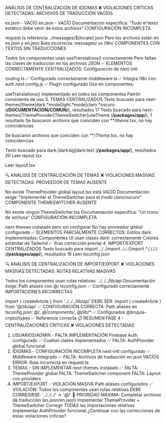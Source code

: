  ANÁLISIS DE CENTRALIZACIÓN DE IDIOMAS
❌ VIOLACIONES CRÍTICAS DETECTADAS:
ARCHIVOS DE TRADUCCIÓN VACÍOS

es.json - VACÍO
en.json - VACÍO
Documentación especifica: "Todo el texto estático debe venir de estos archivos"
CONFIGURACIÓN INCOMPLETA

request.ts referencia ../messages/${locale}.json
Pero los archivos están en es.json y en.json
Ruta incorrecta: messages/ vs i18n/
COMPONENTES CON TEXTOS SIN TRADUCCIONES

Todos los componentes usan useTranslations() correctamente
Pero faltan las claves de traducción en los archivos JSON
✅ ELEMENTOS CORRECTAMENTE CENTRALIZADOS:
Configuración de next-intl:

routing.ts ✅ Configurado correctamente
middleware.ts ✅ Integra i18n con auth
next.config.js ✅ Plugin configurado
Uso en componentes:

useTranslations() implementado en todos los componentes
Patrón consistente de uso
3. TEMAS CENTRALIZADOS
Texto buscado para next-themes|theme|dark.*mode|light.*mode|claro.*oscuro (**/DOCUMENTACION/COMUN/**), resultados 17
Texto buscado para next-themes|ThemeProvider|ThemeSwitcher|useTheme (**/packages/app/**), 1 resultado
Se buscaron archivos que coinciden con **/*theme*.tsx, no hay coincidencias

Se buscaron archivos que coinciden con **/*Theme*.tsx, no hay coincidencias

Texto buscado para dark:|dark:bg|dark:text (**/packages/app/**), resultados 20
Leer layout.tsx

Leer layout.tsx

🔍 ANÁLISIS DE CENTRALIZACIÓN DE TEMAS
❌ VIOLACIONES MASIVAS DETECTADAS:
PROVEEDOR DE TEMAS AUSENTE

No existe ThemeProvider global
layout.tsx está VACÍO
Documentación exige: "Implementar el ThemeSwitcher para el modo claro/oscuro"
COMPONENTE THEMESWITCHER AUSENTE

No existe ningún ThemeSwitcher.tsx
Documentación especifica: "Un icono de sol/luna"
CONFIGURACIÓN INCOMPLETA

next-themes instalado pero sin configurar
No hay proveedor global configurado
✅ ELEMENTOS PARCIALMENTE CORRECTOS:
Estilos dark: implementados:
Componentes UI usan clases dark: correctamente
Colores estándar de Tailwind ✅ (tras corrección previa)
4. IMPORT/EXPORT CENTRALIZADOS
Texto buscado para import.*\.\./\.\.|import.*\./\./\./|import.*\./\./\./\./ (**/packages/app/**), resultados 16
Leer tsconfig.json

🔍 ANÁLISIS DE CENTRALIZACIÓN DE IMPORT/EXPORT
❌ VIOLACIONES MASIVAS DETECTADAS:
RUTAS RELATIVAS MASIVAS

Todos los componentes usan rutas relativas: ../../../lib/api
Documentación exige: Path aliases con @/
tsconfig.json ✅ Configurado correctamente
IMPORTACIONES INCORRECTAS

import { createArticle } from '../../../lib/api'
DEBE SER: import { createArticle } from '@/lib/api'
✅ CONFIGURACIÓN CORRECTA:
Path aliases en tsconfig.json:
@/*, @/components/*, @/lib/* ✅ Configurados
@brujula-cripto/types ✅ Referencia correcta
📋 RESUMEN FASE 4 - CENTRALIZACIONES CRÍTICAS
❌ VIOLACIONES DETECTADAS:
1. USUARIOS/ADMIN - FALTA IMPLEMENTACIÓN
Firebase Auth configurado ✅
Custom claims implementados ✅
FALTA: AuthProvider global funcional
2. IDIOMAS - CONFIGURACIÓN INCOMPLETA
next-intl configurado ✅
Middleware integrado ✅
FALTA: Archivos de traducción en.json VACÍOS
ERROR: Ruta incorrecta en request.ts
3. TEMAS - SIN IMPLEMENTAR
next-themes instalado ✅
FALTA: ThemeProvider global
FALTA: ThemeSwitcher component
FALTA: Layout con providers
4. IMPORT/EXPORT - VIOLACIÓN MASIVA
Path aliases configurados ✅
VIOLACIÓN: Todos los componentes usan rutas relativas
DEBE CORREGIRSE: '../../../' → '@/'
🚨 PRIORIDAD MÁXIMA:
Completar archivos de traducción (es.json/en.json)
Implementar ThemeProvider + ThemeSwitcher
Corregir TODAS las importaciones relativas
Implementar AuthProvider funcional
¿Continuar con las correcciones de estas violaciones críticas?